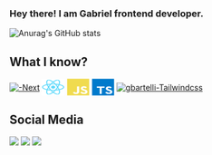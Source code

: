 ### Hey there! I am Gabriel frontend developer.

![Anurag's GitHub stats](https://github-readme-stats.vercel.app/api?username=gbartelli&show_icons=true&theme=dracula)

<div>
  <h2>What I know?</h2>
  
  <a href="https://nextjs.org" target="_blank"><img align="center" alt="-Next" height="30" width="40" src="https://cdn.jsdelivr.net/gh/devicons/devicon@latest/icons/nextjs/nextjs-original.svg" /></a>
  <a href="https://react.dev" target="_blank"><img align="center" alt="gbartelli-React" height="30" width="40" src="https://raw.githubusercontent.com/devicons/devicon/master/icons/react/react-original.svg"></a>
  <a href="https://www.typescriptlang.org" target="_blank"><img align="center" alt="gbartelli-Js" height="30" width="40" src="https://raw.githubusercontent.com/devicons/devicon/master/icons/javascript/javascript-plain.svg"></a>
  <a href="https://www.typescriptlang.org" target="_blank"><img align="center" alt="gbartelli-Ts" height="30" width="40" src="https://raw.githubusercontent.com/devicons/devicon/master/icons/typescript/typescript-plain.svg"></a>
  <a href="https://tailwindcss.com" target="_blank"><img align="center" alt="gbartelli-Tailwindcss" height="30" width="40" src="https://cdn.jsdelivr.net/gh/devicons/devicon@latest/icons/tailwindcss/tailwindcss-original.svg" /></a>


</div>

##
 
<div> 
  <h2>Social Media</h2>
  <a href="https://www.instagram.com/bartelligabriel/" target="_blank"><img src="https://img.shields.io/badge/-Instagram-%23E4405F?style=for-the-badge&logo=instagram&logoColor=white" target="_blank"></a>
  <a href ="mailto:gabrielhbartelli@hotmail.com"><img src="https://img.shields.io/badge/-Gmail-%23333?style=for-the-badge&logo=gmail&logoColor=white" target="_blank"></a>
  <a href="https://www.linkedin.com/in/gabriel-bartelli-924189211/" target="_blank"><img src="https://img.shields.io/badge/-LinkedIn-%230077B5?style=for-the-badge&logo=linkedin&logoColor=white" target="_blank"></a> 
</div>
